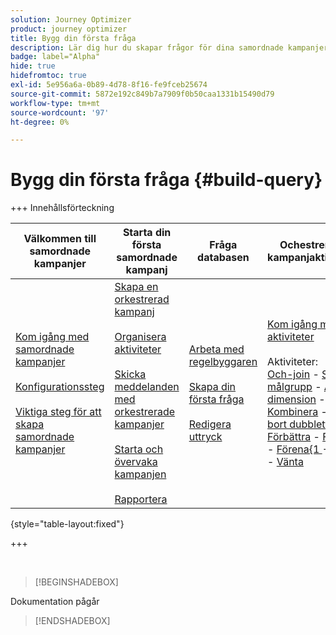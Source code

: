 ```yaml
---
solution: Journey Optimizer
product: journey optimizer
title: Bygg din första fråga
description: Lär dig hur du skapar frågor för dina samordnade kampanjer
badge: label="Alpha"
hide: true
hidefromtoc: true
exl-id: 5e956a6a-0b89-4d78-8f16-fe9fceb25674
source-git-commit: 5872e192c849b7a7909f0b50caa1331b15490d79
workflow-type: tm+mt
source-wordcount: '97'
ht-degree: 0%

---
```


# Bygg din första fråga {#build-query}

+++ Innehållsförteckning

| Välkommen till samordnade kampanjer | Starta din första samordnade kampanj | Fråga databasen | Ochestrerade kampanjaktiviteter |
|---|---|---|---|
| [Kom igång med samordnade kampanjer](gs-orchestrated-campaigns.md)<br/><br/>[Konfigurationssteg](configuration-steps.md)<br/><br/>[Viktiga steg för att skapa samordnade kampanjer](gs-campaign-creation.md) | [Skapa en orkestrerad kampanj](create-orchestrated-campaign.md)<br/><br/>[Organisera aktiviteter](orchestrate-activities.md)<br/><br/>[Skicka meddelanden med orkestrerade kampanjer](send-messages.md)<br/><br/>[Starta och övervaka kampanjen](start-monitor-campaigns.md)<br/><br/>[Rapportera](reporting-campaigns.md) | [Arbeta med regelbyggaren](orchestrated-rule-builder.md)<br/><br/>[Skapa din första fråga](build-query.md)<br/><br/>[Redigera uttryck](edit-expressions.md) | [Kom igång med aktiviteter](activities/about-activities.md)<br/><br/>Aktiviteter:<br/>[Och-join](activities/and-join.md) - [Skapa målgrupp](activities/build-audience.md) - [Ändra dimension](activities/change-dimension.md) - [Kombinera](activities/combine.md) - [Ta bort dubbletter](activities/deduplication.md) - [Förbättra](activities/enrichment.md) - [Förena](activities/fork.md) - [Förena{1 ](activities/reconciliation.md) - [Dela](activities/split.md) - [Vänta](activities/wait.md) |

{style="table-layout:fixed"}

+++

<br/>

>[!BEGINSHADEBOX]

Dokumentation pågår

>[!ENDSHADEBOX]

<!--
To start building a query, access the rule builder from a **[!UICONTROL Build audience]** activity. Rules are built by combining conditions in the canvas using groups and operators.

To create your first query, follow these steps:

1. Click the **Add condition** button to create a first condition for your query.

    You can also start your query by using a predefined filter. To do so, click the **[!UICONTROL Select or save filter]** and choose **[!UICONTROL Select predefined filter]**. 

1. Choose the attribute to use as criteria for your condition thebn confirm.

    ![image showing the selection of an attribute](assets/rule-builder-select-attribute.png)

    The "i" icon next to an attribute provides information on the table hwere it is located and its data type.

    Click the ellipsis button to access these options:

    +++ Distribution of values

    The distribution of values shows the percentage of each value of a field within a table, based on the current query parameters. Knowing the distribution of values within a query helps refine segmentation.

    >[!NOTE]
    >
    >* For fields with many values, only the first twenty values are displayed. In such cases, a notification **[!UICONTROL Partial load]** warns you.
    >* The **[!UICONTROL Distribution of values]** option is accessible in every attribute picker. [Learn how to select attributes](../get-started/attributes.md)
    >* You can add conditions on the results by using the **[!Advanced filters]**. [Learn more here](../get-started/work-with-folders.md#filter-the-values).

    +++

    * Add to favorites
    

Use **Group operators** (AND, OR, EXCEPT) allow you to group filtering components in the diagram. They are added on existing transitions before a filtering component. [Learn how to work with operators](#filtering)

    Example: *Recipients who are Super VIP **AND** VIP to reward **OR** VIP Demo, **EXCEPT** recipients under 21 years old and above 45.









### Configure a custom condition {#custom-condition}

>[!CONTEXTUALHELP]
>id="acw_orchestration_querymodeler_customcondition"
>title="Custom condition"
>abstract="Custom conditions are filtering components that allow you to filter your query by building your own condition with attributes from the database and advanced expressions."

To filter your query using a custom condition, follow these steps:

1. Click the **+** button on the desired node and select **[!UICONTROL Custom condition]**. The custom condition properties pane opens on the right-hand side.

1. In the **Attribute** field, select the attribute from the database that you want to use to create your condition. The attributes list includes all the attributes from your campaign database, including attributes from linked tables. [Learn how to select attributes and add them to favorites](../get-started/attributes.md)

    ![Selecting attributes for a custom condition in a query.](assets/query-custom-condition-fields.png){zoomable="yes"}

    >[!NOTE]
    >
    >The **Edit expression** button allows you to use the Campaign Web expression editor to manually define an expression using fields from the database and helper functions. [Learn how to edit expressions](expression-editor.md)

1. Select the operator to apply from the drop-down list. Various operators are available for use. Note that operators available in the drop-down list depend on the attribute's data type.

   +++List of available operators

    |Operator|Purpose|Example|
    |---|---|---|
    |Equal to|Returns a result identical to the data entered in the second Value column.|Last name (@lastName) equal to 'Jones' will return only recipients whose last name is Jones.|
    |Not equal to|Returns all values not identical to the value entered.|Language (@language) not equal to 'English'.|
    |Greater than|Returns a value greater than the value entered.|Age (@age) greater than 50 will return all values greater than '50', such as '51', '52'.|
    |Less than|Returns a value smaller than the value entered.|Creation date (@created) before 'DaysAgo(100)' will return all recipients created less than 100 days ago.|
    |Greater than or equal to|Returns all values equal to or greater than the value entered.|Age (@age) greater than or equal to '30' will return all recipients aged 30 or more.|
    |Less than or equal to|Returns all values equal to or lower than the value entered.|Age (@age) less than or equal to '60' will return all recipients aged 60 or less.|
    |Included in|Returns results included in the values indicated. These values must be separated by a comma.|Birth date (@birthDate) is included in '12/10/1979,12/10/1984' will return the recipients born between these dates.|
    |Not in|Works like the Is included in operator. Here, recipients are excluded based on the values entered.|Birth date (@birthDate) is not included in '12/10/1979,12/10/1984'. Recipients born within these dates will not be returned.|
    |Is empty|Returns results matching an empty value in the second Value column.|Mobile (@mobilePhone) is empty returns all recipients who do not have a mobile number.|
    |Is not empty|Works in reverse to the Is empty operator. It is not necessary to enter data in the second Value column.|Email (@email) is not empty.|
    |Starts with|Returns results starting with the value entered.|Account # (@account) starts with '32010'.|
    |Does not start with|Returns results not starting with the value entered.|Account # (@account) does not start with '20'.|
    |Contains|Returns results containing at least the value entered.|Email domain (@domain) contains 'mail' will return all domain names that contain 'mail', such as 'gmail.com'.|
    |Does not contain|Returns results not containing the value entered.|Email domain (@domain) does not contain 'vo'. Domain names containing 'vo', such as 'voila.fr', will not appear in the results.|
    |Like|Similar to the Contains operator, it lets you insert a % wildcard character in the value.|Last name (@lastName) like 'Jon%s'. The wildcard character acts as a "joker" to find names like "Jones".|
    |Not like|Similar to the Contains operator, it lets you insert a % wildcard character in the value.|Last name (@lastName) not like 'Smi%h'. Recipients whose last name is 'Smith' will not be returned.|

    +++

1. In the **Value** field, define the expected value. You can also use the Campaign Web expression editor to manually define an expression using fields from the database and helper functions. To do this, click the **Edit expression** button. [Learn how to edit expressions](expression-editor.md)

    *Query example returning all profiles aged 21 or more:*

>[!BEGINTABS]

>[!TAB Classic rule builder]

![Example of a query targeting profiles aged 21 or more.](assets/query-custom-condition.png){zoomable="yes"}

>[!TAB New rule builder]

![Example of a query targeting profiles aged 21 or more.](assets/ruleb-3.png){zoomable="yes"}

>[!ENDTABS]

For date-type attributes, predefined values are available using the **[!UICONTROL Presets]** option.

>[!BEGINTABS]

>[!TAB Classic rule builder]

![Example of using date presets in a query.](assets/date-presets.png){zoomable="yes"}

>[!TAB New rule builder]

![Example of using date presets in a query.](assets/ruleb-4.png){zoomable="yes"}

>[!ENDTABS]

#### Custom conditions on linked tables (1-1 and 1-N links){#links}

Custom conditions allows you to query tables linked to the table currently used by your rule. This includes tables with a 1-1 cardinality link, or collection tables (1-N link).

For a **1-1 link**, navigate to the linked table, select the desired attribute and define the expected value.

You can also directly select a table link in the **Value** picker and confirm. In that case, values available for the selected table need to be selected using a dedicated picker, as shown in the example below.

+++Query example

Here, the query is targeting brands whose label is "running". 

1. Navigate inside the **Brand** table and select the **Label** attribute.

    ![Screenshot of the Brand table](assets/1-1-attribute.png){zoomable="yes"}{width="85%" align="center"}

1. Define the expected value for the attribute.

    ![Example of a defined expected value](assets/1-1-table.png){zoomable="yes"}{width="85%" align="center"}

Here is a query sample where a table link has been selected directly. Available values for this table must be selected from a dedicated picker.

![Example of a query sample](assets/1-1-table-direct.png){zoomable="yes"}{width="85%" align="center"}

+++ 

For a **1-N link**, you can define sub-conditions to refine your query, as shown in the example below.

+++Query example

Here, the query is targeting recipients who made purchases related to the BrewMaster product, for a total amount of at least 100$.

1. Select the **Purchases** table and confirm.

    ![Screenshot of the Purchase table](assets/1-N-collection.png){zoomable="yes"}{width="50%" align="center"}

1. An outbound transition is added, allowing you to create sub-conditions.

    ![Example of an outbound transition](assets/1-n-subcondition.png){zoomable="yes"}{width="85%" align="center"}

1. Select the **Price** attribute and target purchases of 1000$ or more

    ![Screenshot of the Price attribute](assets/1-n-price.png){zoomable="yes"}{width="85%" align="center"}

1. Add sub-conditions to suit your needs. Here we have added a condition to target profiles who purchased a BrewMaster product.

    ![Example of sub-conditions](assets/custom-condition-1-N.png){zoomable="yes"}{width="85%" align="center"}

+++ 

#### Work with aggregate data {#aggregate}

Custom conditions allow you to perform aggregate operations. To do this, you need to directly select an attribute from a collection table:

1. Navigate inside the desired collection table and select the attribute on which you want to perform an aggregate operation.

    ![Screenshot of the attribute list](assets/aggregate-attribute.png){zoomable="yes"}{width="85%" align="center"}

1. In the properties pane, toggle on the **Aggregate data** option and select the desired aggregate function.

>[!BEGINTABS]

>[!TAB Classic rule builder]

![Screenshot of the Aggregate data option](assets/aggregate.png){zoomable="yes"}{width="85%" align="center"}

>[!TAB New rule builder]

![Screenshot of the Aggregate data option](assets/ruleb-5.png){zoomable="yes"}{width="85%" align="center"}

>[!ENDTABS]

### Select an audience {#audiences}

>[!CONTEXTUALHELP]
>id="acw_orchestration_querymodeler_selectaudience"
>title="Select audience"
>abstract="By using the **Select audience** option, you can choose the audience that you want to use to filter your query."

To filter your query using an existing audience, follow these steps:

>[!BEGINTABS]

>[!TAB Classic rule builder]

1. Click the **+** button on the desired node and choose **[!UICONTROL Select audience]**.

1. The **Select audience** properties pane opens on the right hand side. Choose the audience that you want to use to filter your query.

    *Query example returning all profiles belonging to the "Festival Goers" audience":*

    ![Screenshof of a query example](assets/query-audience.png){zoomable="yes"}

>[!TAB New rule builder]

1. Click the **Expand** button next to the **[!UICONTROL Add condition]** button and choose **[!UICONTROL Select audience]**.

1. The **Select audience** properties pane opens on the right hand side. Choose the audience that you want to use to filter your query.

    *Query example returning all profiles belonging to the "Coffee Works" audience":*

    ![Screenshof of a query example](assets/ruleb-7.png){zoomable="yes"}

>[!ENDTABS]

### Use a predefined filter {#predefined-filters}

>[!CONTEXTUALHELP]
>id="acw_orchestration_querymodeler_predefinedfilter"
>title="Predefined filter"
>abstract="By using the **Predefined filter** option, you can select a predefined filter from the list of custom filters or from favorites."

To filter your query using a predefined filter, follow these steps:

>[!BEGINTABS]

>[!TAB Classic rule builder]

1. Click the **+** button on the desired node and select **[!UICONTROL Predefined filter]**.

1. The **Predefined filter** properties pane opens on the right hand side. Select a predefined filter from the list of custom filters or from favorites.

    *Query example returning all profiles corresponding to the "Inactive customers" predefined filter:*

    ![Screenshot of a query example](assets/query-predefined-filter.png){zoomable="yes"}

>[!TAB New rule builder]

1. Click the **Expand** button next to the **[!UICONTROL Add condition]** button and select **[!UICONTROL Predefined filter]**.

1. The **Predefined filter** properties pane opens on the right hand side. Select a predefined filter from the list of custom filters or from favorites.

    *Query example returning all profiles corresponding to the "Inactive customers" predefined filter:*

    ![Screenshot of a query example](assets/ruleb-8.png){zoomable="yes"}

>[!ENDTABS]

### Copy-paste components {#copy}

The rule builder allows you to copy one or multiple filtering components and paste them at the end of a transition. This operation can be executed within the current query canvas, or in any canvas within your instance.

>[!NOTE]
>
>The copied selection is kept as long as you are working in your instance. If you log off and log back in, your selection will no longer be available for pasting.

>[!IMPORTANT]
>
>It is currently impossible to copy and paste components in the New Rule builder experience. To follow these next steps, please click the **[!UICONTROL Get back to the classic experience]** toggle at the top to use the Classic Rule builder.


To copy-paste filtering components, follow these steps:

1. Select the filtering component that you want to copy by clicking on it in the query canvas. To select multiple components, use the multiple selection tool available in the toolbar located at the upper-right corner of the canvas.

1. Click the **[!UICONTROL Copy]** button in the component's properties pane or in the blue ribbon at the bottom of the screen if you have selected multiple components.

    |Copy a single component|Copy multiple components|
    |  ---  |  ---  |
    |![](assets/copy-single-component.png){zoomable="yes"}{width="200" align="center" zoomable="yes"}|![](assets/copy-multiple-components.png){zoomable="yes"}{width="200" align="center" zoomable="yes"}|

1. To paste the component(s), click the + button at the end of the desired transition and select **Paste n items**.

    ![Example of pasting the components](assets/copy-paste.png){zoomable="yes"}

## Combine filtering components with operators {#operators}

>[!CONTEXTUALHELP]
>id="acw_orchestration_querymodeler_group"
>title="Group"
>abstract="In this pane, you can change the operator used to link filtering conditions together."

Each time you add a new filtering component to your query, it is automatically linked to the other component by an **AND** operator. This means that results from the two filtering components are combined.

In this example, we have added a new audience-type filtering components on the second transition. The component is linked to the predefined filter condition with an **AND** operator, meaning that the query results include recipients targeted by the "Newsletter Subscribers - MADRID" predefined filter AND belonging to the "Purchasers (All time)" audience.

>[!BEGINTABS]

>[!TAB Classic rule builder]

![Example of a query](assets/query-operator.png){zoomable="yes"}

To change the operator used to link filtering conditions together, click on it and select the desired operator in the **Group** pane that opens on the right hand side.

Available operators are:

* **AND (Intersection)**: Combines results matching all the filtering components in the outbound transitions. 
* **OR (Union)**: Includes results matching at least one of the filtering components in the outbound transitions.
* **EXCEPT (Exclusion)**: Excludes results matching all the filtering componentns in the outbound transition. 

![Example of a query](assets/query-operator-change.png){zoomable="yes"}

In addition, you can create intermediate groups of components by grouping components into a same group and linking them together. That way, the AND operator will be put by default, you can then change it to the desired operator.

>[!TAB New rule builder]

![Example of a query](assets/ruleb-9.png){zoomable="yes"}

To change the operator used to link filtering conditions together, click on it, it will change to OR, EXCEPT and then back to AND, and select the desired operator.

Available operators are:

* **AND (Intersection)**: Combines results matching all the filtering components in the outbound transitions. 
* **OR (Union)**: Includes results matching at least one of the filtering components in the outbound transitions.
* **EXCEPT (Exclusion)**: Excludes results matching all the filtering componentns in the outbound transition.

![Example of a query](assets/ruleb-10.gif){zoomable="yes"}

>[!ENDTABS]

In the example below, we have created an intermediate group to include results from either the "VIP to reward" or "Super VIP" audiences.

>[!BEGINTABS]

>[!TAB Classic rule builder]

![Example of a query](assets/query-intermediate-group.png){zoomable="yes"}

>[!TAB New rule builder]

![Example of a query in the new rule builder](assets/ruleb-11.png){zoomable="yes"}

>[!ENDTABS]

## Check and validate your query

>[!CONTEXTUALHELP]
>id="acw_orchestration_querymodeler_ruleproperties"
>title="Rule properties"
>abstract="Once you've built your query in the canvas, you can check it using the **Rule properties** pane located on the right hand side.<br/>This pane allows you to display the resulting data, to retrieve an SQL code version of the query, and check the number of targeted records.<br/>Use the **Select or save filter** button to save your query as a predefined filter, or replace the canvas content with an existing filter."

Once you've built your query in the canvas, you can check it using the **Rule properties** pane located on the right hand side  This pane displays when building a query to create an audience. Available operations are:

* **View results:** Displays the data resulting from your query.
* **Code view**: Displays a code-based version of the query in SQL.
* **Calculate**: Updates and displays the number of records targeted by your query.
* **Select or save filter**: Choose an existing predefined filter to use in the canvas, or save your query as a predefined filter for future reuse. [Learn how to work with predefined filters](../get-started/predefined-filters.md)

    >[!IMPORTANT]
    >
    >Select a predefined filter from the Rule properties pane replaces the query that has been built in the canvas with the selected filter.

When your query is ready, click the **[!UICONTROL Confirm]** button in the upper-right corner to save it.


>[!BEGINTABS]

>[!TAB Classic rule builder]

You can modify your query at any time by opening it. Keep in mind that upon opening an existing query, it displays in a simplified view without the visiblity of  **+** buttons. To add new elements to the query, select a component or operator on the canvas to display the **+** buttons.

![Example of a query](assets/edit-audience.png){zoomable="yes"}

>[!TAB New Rule builder]

You can modify your query at any time by opening it, to do that, click on the **[!UICONTROL Add condition]** button on the top-left corner.

![Example of a query in the new rule builder](assets/ruleb-11.png){zoomable="yes"}

>[!ENDTABS]
-->